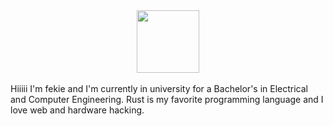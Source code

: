 <div id="header" align="center">
  <img src="https://github.com/fekie/fekie/assets/68732833/f290d4b3-f01c-4a4f-8339-ffe54eeacfb7" width="100"/>
  <br>
<img src="https://komarev.com/ghpvc/?username=fekie&label=Profile+Views" alt=""/>
</div>

<br>
Hiiiii I'm fekie and I'm currently in university for a Bachelor's in Electrical and Computer Engineering. Rust is my favorite programming language and I love web and hardware hacking. 

